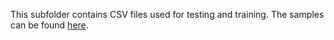 This subfolder contains CSV files used for testing and training. The samples can be found [here](https://drive.google.com/drive/folders/1yxRkj8ZP5MDJ7BtcrYGaCEpMdXfuegc5?usp=sharing).